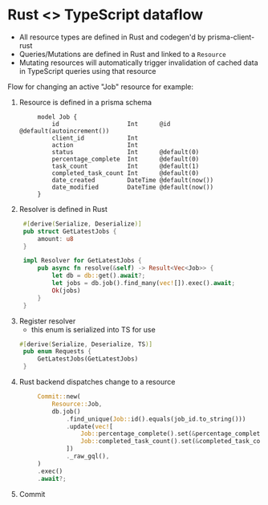 # Rust <> TypeScript dataflow

- All resource types are defined in Rust and codegen'd by prisma-client-rust
- Queries/Mutations are defined in Rust and linked to a `Resource`
- Mutating resources will automatically trigger invalidation of cached data in TypeScript queries using that resource

Flow for changing an active "Job" resource for example:

1. Resource is defined in a prisma schema
   ```prisma
        model Job {
            id                   Int      @id @default(autoincrement())
            client_id            Int
            action               Int
            status               Int      @default(0)
            percentage_complete  Int      @default(0)
            task_count           Int      @default(1)
            completed_task_count Int      @default(0)
            date_created         DateTime @default(now())
            date_modified        DateTime @default(now())
        }
   ```
2. Resolver is defined in Rust
   ```rust
    #[derive(Serialize, Deserialize)]
    pub struct GetLatestJobs {
        amount: u8
    }

    impl Resolver for GetLatestJobs {
        pub async fn resolve(&self) -> Result<Vec<Job>> {
            let db = db::get().await?;
            let jobs = db.job().find_many(vec![]).exec().await;
            Ok(jobs)
        }
    }
   ```
3. Register resolver
   - this enum is serialized into TS for use 
   ```rust 
   #[derive(Serialize, Deserialize, TS)]
    pub enum Requests {
        GetLatestJobs(GetLatestJobs)
    }
   ```
4. Rust backend dispatches change to a resource
   ```rust
        Commit::new(
            Resource::Job,
            db.job()
                .find_unique(Job::id().equals(job_id.to_string()))
                .update(vec![
                    Job::percentage_complete().set(&percentage_complete),
                    Job::completed_task_count().set(&completed_task_count),
                ])
                ._raw_gql(),
        )
        .exec()
        .await?;
    ```
5. Commit